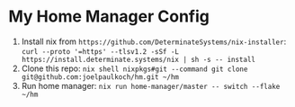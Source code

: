 # My Home Manager Config
1. Install nix from `https://github.com/DeterminateSystems/nix-installer`: `curl --proto '=https' --tlsv1.2 -sSf -L https://install.determinate.systems/nix | sh -s -- install`
2. Clone this repo: `nix shell nixpkgs#git --command git clone git@github.com:joelpaulkoch/hm.git ~/hm`
3. Run home manager: `nix run home-manager/master -- switch --flake ~/hm`
